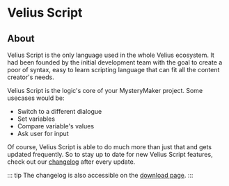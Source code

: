 # Velius Script <Badge text="NEW"/>

## About

Velius Script is the only language used in the whole Velius ecosystem. It had been founded by the initial development team with the goal to create a poor of syntax, easy to learn scripting language that can fit all the content creator's needs.

Velius Script is the logic's core of your MysteryMaker project. Some usecases would be:

- Switch to a different dialogue
- Set variables
- Compare variable's values
- Ask user for input

Of course, Velius Script is able to do much more than just that and gets updated frequently. So to stay up to date for new Velius Script features, check out our [changelog](/custom_pages/changelog) after every update.

::: tip
The changelog is also accessible on the [download page](/custom_pages/download).
:::